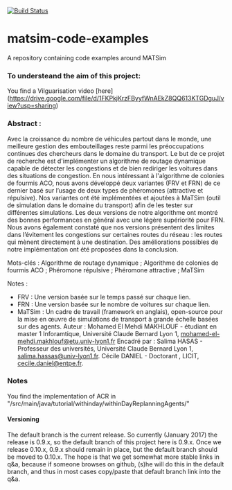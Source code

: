 [![Build Status](https://travis-ci.org/matsim-org/matsim-code-examples.svg?branch=0.9.x)](https://travis-ci.org/matsim-org/matsim-code-examples)

# matsim-code-examples
A repository containing code examples around MATSim
### To understeand the aim of this project:
You find a Vilguarisation video [here] (https://drive.google.com/file/d/1FKPkjKrzFByyfWnAEkZ8QQ613KTGDguJ/view?usp=sharing)

### Abstract : 

Avec la croissance du nombre de véhicules partout dans le monde, une meilleure gestion des embouteillages reste parmi les préoccupations continues des chercheurs dans le domaine du transport. Le but de ce projet de recherche est d'implémenter un algorithme de routage dynamique capable de détecter les congestions et de bien rediriger les voitures dans des situations de congestion. En nous intéressant à l'algorithme de colonies de fourmis ACO, nous avons développé deux variantes (FRV et FRN) de ce dernier basé sur l’usage de deux types de phéromones (attractive et répulsive). Nos variantes ont été implémentées et ajoutées à MaTSim (outil de simulation dans le domaine du transport) afin de les tester sur différentes simulations. Les deux versions de notre algorithme ont montré des bonnes performances en général avec une légère supériorité pour FRN. Nous avons également constaté que nos versions présentent des limites dans l’évitement les congestions sur certaines routes du réseau : les routes qui mènent directement à une destination. Des améliorations possibles de notre implémentation ont été proposées dans la conclusion. 

Mots-clés : Algorithme de routage dynamique ; Algorithme de colonies de fourmis ACO ; Phéromone répulsive ; Phéromone attractive ; MaTSim

Notes :
- FRV : Une version basée sur le temps passé sur chaque lien.
- FRN : Une version basée sur le nombre de voitures sur chaque lien.
- MaTSim : Un cadre de travail (framework en anglais), open-source pour la mise en œuvre de simulations de transport à grande échelle basées sur des agents.
Auteur :
Mohamed El Mehdi MAKHLOUF - étudiant en master 1 Inforamtique, Université Claude Bernard Lyon 1, mohamed-el-mehdi.makhlouf@etu.univ-lyon1.fr
Encadré par :
Salima HASAS - Professeur des universités, Université Claude Bernard Lyon 1, salima.hassas@univ-lyon1.fr.
Cécile DANIEL - Doctorant , LICIT, cecile.daniel@entpe.fr.


### Notes
You find the implementation of ACR in "/src/main/java/tutorial/withinday/withinDayReplanningAgents/"
#### Versioning
The default branch is the current release.  So currently (January 2017) the release is 0.9.x, so the default branch of this project here is 0.9.x.  Once we release 0.10.x, 0.9.x should remain in place, but the default branch should be moved to 0.10.x.  The hope is that we get somewhat more stable links in q&a, because if someone browses on github, (s)he will do this in the default branch, and thus in most cases copy/paste that default branch link into the q&a.
